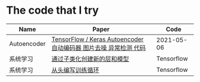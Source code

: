 # The code that I try

| Name                           | Paper                                                        | Code                                            |
| ------------------------------ | ------------------------------------------------------------ | ----------------------------------------------- |
| Autoencoder              | [TensorFlow / Keras Autoencoder 自动编码器 图片去噪 异常检测 代码](https://www.cnblogs.com/jins-note/p/13550113.html) | 2021-05-06|
| 系统学习           | [通过子类化创建新的层和模型](https://www.tensorflow.org/guide/keras/custom_layers_and_models) | Tensorflow |
|系统学习|[从头编写训练循环](https://tensorflow.google.cn/guide/keras/writing_a_training_loop_from_scratch/)|Tensorflow|


